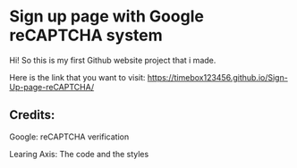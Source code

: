 # Sign up page with Google reCAPTCHA system

Hi! So this is my first Github website project that i made.

Here is the link that you want to visit: https://timebox123456.github.io/Sign-Up-page-reCAPTCHA/

## Credits:

Google: reCAPTCHA verification

Learing Axis: The code and the styles
